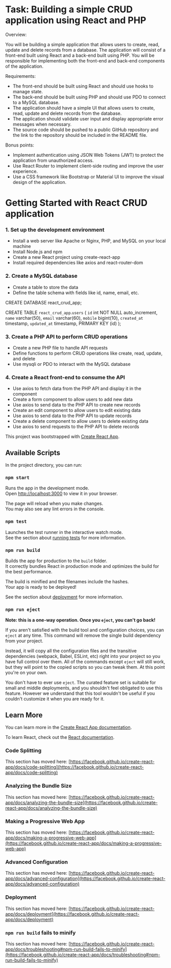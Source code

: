 # Task: Building a simple CRUD application using React and PHP

Overview:

You will be building a simple application that allows users to create, read, update and delete records from a database. The application will consist of a front-end built using React and a back-end built using PHP. You will be responsible for implementing both the front-end and back-end components of the application.

Requirements:

- The front-end should be built using React and should use hooks to manage state.
- The back-end should be built using PHP and should use PDO to connect to a MySQL database.
- The application should have a simple UI that allows users to create, read, update and delete records from the database.
- The application should validate user input and display appropriate error messages when necessary.
- The source code should be pushed to a public GitHub repository and the link to the repository should be included in the     README file.

Bonus points:

- Implement authentication using JSON Web Tokens (JWT) to protect the application from unauthorized access.
- Use React Router to implement client-side routing and improve the user experience.
- Use a CSS framework like Bootstrap or Material UI to improve the visual design of the application.


# Getting Started with React CRUD application

### 1. Set up the development environment
- Install a web server like Apache or Nginx, PHP, and MySQL on your local machine
- Install Node.js and npm
- Create a new React project using create-react-app
- Install required dependencies like axios and react-router-dom

### 2. Create a MySQL database
- Create a table to store the data
- Define the table schema with fields like id, name, email, etc.

CREATE DATABASE react_crud_app;

CREATE TABLE `react_crud_app`.`users`
(
    `id` int NOT NULL auto_increment,
    `name` varchar(50),
    `email` varchar(60),
    `mobile` bigint(10),
    `created_at` timestamp,
    `updated_at` timestamp, PRIMARY KEY (id)
);

### 3. Create a PHP API to perform CRUD operations
- Create a new PHP file to handle API requests
- Define functions to perform CRUD operations like create, read, update, and delete
- Use mysqli or PDO to interact with the MySQL database

### 4. Create a React front-end to consume the API
- Use axios to fetch data from the PHP API and display it in the component
- Create a form component to allow users to add new data
- Use axios to send data to the PHP API to create new records
- Create an edit component to allow users to edit existing data
- Use axios to send data to the PHP API to update records
- Create a delete component to allow users to delete existing data
- Use axios to send requests to the PHP API to delete records



This project was bootstrapped with [Create React App](https://github.com/facebook/create-react-app).
## Available Scripts

In the project directory, you can run:

### `npm start`

Runs the app in the development mode.\
Open [http://localhost:3000](http://localhost:3000) to view it in your browser.

The page will reload when you make changes.\
You may also see any lint errors in the console.

### `npm test`

Launches the test runner in the interactive watch mode.\
See the section about [running tests](https://facebook.github.io/create-react-app/docs/running-tests) for more information.

### `npm run build`

Builds the app for production to the `build` folder.\
It correctly bundles React in production mode and optimizes the build for the best performance.

The build is minified and the filenames include the hashes.\
Your app is ready to be deployed!

See the section about [deployment](https://facebook.github.io/create-react-app/docs/deployment) for more information.

### `npm run eject`

**Note: this is a one-way operation. Once you `eject`, you can't go back!**

If you aren't satisfied with the build tool and configuration choices, you can `eject` at any time. This command will remove the single build dependency from your project.

Instead, it will copy all the configuration files and the transitive dependencies (webpack, Babel, ESLint, etc) right into your project so you have full control over them. All of the commands except `eject` will still work, but they will point to the copied scripts so you can tweak them. At this point you're on your own.

You don't have to ever use `eject`. The curated feature set is suitable for small and middle deployments, and you shouldn't feel obligated to use this feature. However we understand that this tool wouldn't be useful if you couldn't customize it when you are ready for it.

## Learn More

You can learn more in the [Create React App documentation](https://facebook.github.io/create-react-app/docs/getting-started).

To learn React, check out the [React documentation](https://reactjs.org/).

### Code Splitting

This section has moved here: [https://facebook.github.io/create-react-app/docs/code-splitting](https://facebook.github.io/create-react-app/docs/code-splitting)

### Analyzing the Bundle Size

This section has moved here: [https://facebook.github.io/create-react-app/docs/analyzing-the-bundle-size](https://facebook.github.io/create-react-app/docs/analyzing-the-bundle-size)

### Making a Progressive Web App

This section has moved here: [https://facebook.github.io/create-react-app/docs/making-a-progressive-web-app](https://facebook.github.io/create-react-app/docs/making-a-progressive-web-app)

### Advanced Configuration

This section has moved here: [https://facebook.github.io/create-react-app/docs/advanced-configuration](https://facebook.github.io/create-react-app/docs/advanced-configuration)

### Deployment

This section has moved here: [https://facebook.github.io/create-react-app/docs/deployment](https://facebook.github.io/create-react-app/docs/deployment)

### `npm run build` fails to minify

This section has moved here: [https://facebook.github.io/create-react-app/docs/troubleshooting#npm-run-build-fails-to-minify](https://facebook.github.io/create-react-app/docs/troubleshooting#npm-run-build-fails-to-minify)

